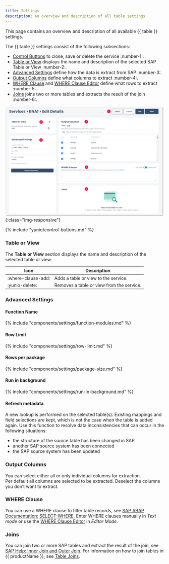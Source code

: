 ```yaml
---
title: Settings
description: An overview and description of all table settings
---
```


This page contains an overview and description of all available {{ table }} settings.

The {{ table }} settings consist of the following subsections:
- [Control Buttons](#control-buttons) to close, save or delete the service :number-1:.
- [Table or View](#table-or-view) displays the name and description of the selected SAP Table or View :number-2:.
- [Advanced Settings](#advanced-settings) define how the data is extract from SAP :number-3:.
- [Output Columns](#output-columns) define what columns to extract :number-4:.
- [WHERE Clause](#where-clause) and [WHERE Clause Editor](#where-clause) define what rows to extract :number-5:.
- [Joins](#joins) joins two or more tables and extracts the result of the join :number-6:.

![yunIO-table](../../assets/images/yunio/documentation/table-settings.png){:class="img-responsive"}


{% include "yunio/control-buttons.md" %}

### Table or View

The **Table or View** section displays the name and description of the selected table or view.<br>

| Icon | Description| 
|--------|--------|
| :where-clause-add: | Adds a table or view to the service. |
| :yunio-delete: | Removes a table or view from the service. |

### Advanced Settings

#### Function Name

{% include "components/settings/function-modules.md" %}

#### Row Limit

{% include "components/settings/row-limit.md" %}

#### Rows per package

{% include "components/settings/package-size.md" %}

#### Run in background

{% include "components/settings/run-in-background.md" %}

#### Refresh metadata
A new lookup is performed on the selected table(s). 
Existing mappings and field selections are kept, which is not the case when the table is added again.
Use this function to resolve data inconsistencies that can occur in the following situations:

- the structure of the source table has been changed in SAP
- another SAP source system has been connected
- the SAP source system has been updated

### Output Columns

You can select either all or only individual columns for extraction. <br>
Per default all columns are selected to be extracted. 
Deselect the columns you don’t want to extract.

### WHERE Clause
You can use a WHERE clause to filter table records, see [SAP ABAP Documentation: SELECT-WHERE](https://help.sap.com/doc/abapdocu_750_index_htm/7.50/en-us/abapwhere.htm).
Enter WHERE clauses manually in *Text mode* or use the [WHERE Clause Editor](where-clause.md/#where-clause-editor) in *Editor Mode*.<br>

### Joins
You can join two or more SAP tables and extract the result of the join, see [SAP Help: Inner Join and Outer Join](https://help.sap.com/doc/saphelp_nwpi71/7.1/en-US/cf/21ec77446011d189700000e8322d00/content.htm?no_cache=true). 
For information on how to join tables in {{ productName }}, see [Table Joins](table-join.md).


